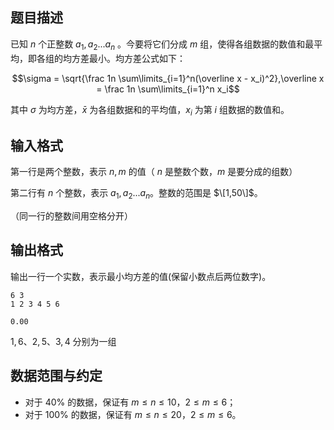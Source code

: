 ## 题目描述

已知 $n$ 个正整数 $a_1,a_2 ... a_n$ 。今要将它们分成 $m$ 组，使得各组数据的数值和最平均，即各组的均方差最小。均方差公式如下：

$$\sigma = \sqrt{\frac 1n \sum\limits_{i=1}^n(\overline x - x_i)^2},\overline x = \frac 1n \sum\limits_{i=1}^n x_i$$

其中 $\sigma$ 为均方差，$\bar{x}$ 为各组数据和的平均值，$x_i$ 为第 $i$ 组数据的数值和。

## 输入格式

第一行是两个整数，表示 $n,m$ 的值（ $n$ 是整数个数，$m$ 是要分成的组数）

第二行有 $n$ 个整数，表示 $a_1,a_2 ... a_n$。整数的范围是 $\[1,50\]$。

（同一行的整数间用空格分开）

## 输出格式

输出一行一个实数，表示最小均方差的值(保留小数点后两位数字)。

```input1
6 3
1 2 3 4 5 6
```

```output1
0.00
```

$1,6$、$2,5$、$3,4$ 分别为一组

## 数据范围与约定

- 对于 $40\%$ 的数据，保证有 $m \le n \le 10$，$2 \le m \le 6$；
- 对于 $100\%$ 的数据，保证有 $m \le n \le 20$，$2 \le m \le 6$。
